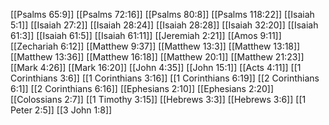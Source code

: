 [[Psalms 65:9]]
[[Psalms 72:16]]
[[Psalms 80:8]]
[[Psalms 118:22]]
[[Isaiah 5:1]]
[[Isaiah 27:2]]
[[Isaiah 28:24]]
[[Isaiah 28:28]]
[[Isaiah 32:20]]
[[Isaiah 61:3]]
[[Isaiah 61:5]]
[[Isaiah 61:11]]
[[Jeremiah 2:21]]
[[Amos 9:11]]
[[Zechariah 6:12]]
[[Matthew 9:37]]
[[Matthew 13:3]]
[[Matthew 13:18]]
[[Matthew 13:36]]
[[Matthew 16:18]]
[[Matthew 20:1]]
[[Matthew 21:23]]
[[Mark 4:26]]
[[Mark 16:20]]
[[John 4:35]]
[[John 15:1]]
[[Acts 4:11]]
[[1 Corinthians 3:6]]
[[1 Corinthians 3:16]]
[[1 Corinthians 6:19]]
[[2 Corinthians 6:1]]
[[2 Corinthians 6:16]]
[[Ephesians 2:10]]
[[Ephesians 2:20]]
[[Colossians 2:7]]
[[1 Timothy 3:15]]
[[Hebrews 3:3]]
[[Hebrews 3:6]]
[[1 Peter 2:5]]
[[3 John 1:8]]
